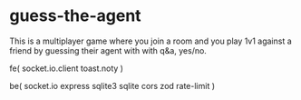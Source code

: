 # guess-the-agent
This is a multiplayer game where you join a room and you play 1v1 against a friend by guessing their agent with with q&amp;a, yes/no. 

fe(
    socket.io.client
    toast.noty
)

be(
    socket.io
    express
    sqlite3 
    sqlite
    cors
    zod
    rate-limit
)